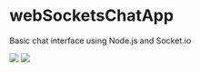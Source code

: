 # webSocketsChatApp

Basic chat interface using Node.js and Socket.io 

<img src="http://storage4.static.itmages.com/i/16/1127/h_1480279228_6429260_b6dfa5fb3c.png">

<img src="http://storage5.static.itmages.com/i/16/1127/h_1480279293_3101609_92f7477b23.png">
